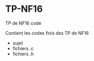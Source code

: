 # TP-NF16
TP de NF16 code

Contient les codes finis des TP de NF16
- sujet
- fichiers .c
- fichiers .h
